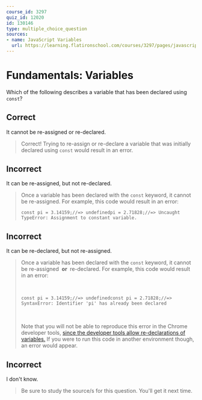 ```yaml
---
course_id: 3297
quiz_id: 12020
id: 130146
type: multiple_choice_question
sources:
- name: JavaScript Variables
  url: https://learning.flatironschool.com/courses/3297/pages/javascript-variables?module_item_id=143555
---
```


# Fundamentals: Variables

Which of the following describes a variable that has been declared using
`const`?

## Correct

It cannot be re-assigned or re-declared.

> Correct! Trying to re-assign or re-declare a variable that was initially
> declared using `const` would result in an error.

## Incorrect

It can be re-assigned, but not re-declared.

> Once a variable has been declared with the `const` keyword, it cannot be
> re-assigned. For example, this code would result in an error:
> 
> ```
> const pi = 3.14159;//=> undefinedpi = 2.71828;//=> Uncaught TypeError: Assignment to constant variable.
> ```

## Incorrect

It can be re-declared, but not re-assigned.

> Once a variable has been declared with the `const` keyword, it cannot be
> re-assigned&nbsp; **or&nbsp;** re-declared. For example, this code would result in
> an error:
> 
> &nbsp;
> 
> ```
> const pi = 3.14159;//=> undefinedconst pi = 2.71828;//=> SyntaxError: Identifier 'pi' has already been declared
> ```
> 
> &nbsp;
> 
> Note that you will not be able to reproduce this error in the Chrome developer
> tools, [since the developer tools allow re-declarations of
> variables.](https://developer.chrome.com/blog/new-in-devtools-92/#const-redeclaration)
> If you were to run this code in another environment though, an error would
> appear.

## Incorrect

I don't know.

> Be sure to study the source/s for this question. You'll get it next time.

